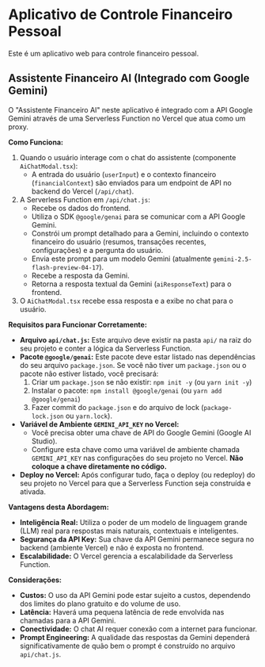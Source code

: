 

# Aplicativo de Controle Financeiro Pessoal

Este é um aplicativo web para controle financeiro pessoal.

## Assistente Financeiro AI (Integrado com Google Gemini)

O "Assistente Financeiro AI" neste aplicativo é integrado com a API Google Gemini através de uma Serverless Function no Vercel que atua como um proxy.

**Como Funciona:**
1.  Quando o usuário interage com o chat do assistente (componente `AiChatModal.tsx`):
    *   A entrada do usuário (`userInput`) e o contexto financeiro (`financialContext`) são enviados para um endpoint de API no backend do Vercel (`/api/chat`).
2.  A Serverless Function em `/api/chat.js`:
    *   Recebe os dados do frontend.
    *   Utiliza o SDK `@google/genai` para se comunicar com a API Google Gemini.
    *   Constrói um prompt detalhado para a Gemini, incluindo o contexto financeiro do usuário (resumos, transações recentes, configurações) e a pergunta do usuário.
    *   Envia este prompt para um modelo Gemini (atualmente `gemini-2.5-flash-preview-04-17`).
    *   Recebe a resposta da Gemini.
    *   Retorna a resposta textual da Gemini (`aiResponseText`) para o frontend.
3.  O `AiChatModal.tsx` recebe essa resposta e a exibe no chat para o usuário.

**Requisitos para Funcionar Corretamente:**
-   **Arquivo `api/chat.js`:** Este arquivo deve existir na pasta `api/` na raiz do seu projeto e conter a lógica da Serverless Function.
-   **Pacote `@google/genai`:** Este pacote deve estar listado nas dependências do seu arquivo `package.json`. Se você não tiver um `package.json` ou o pacote não estiver listado, você precisará:
    1.  Criar um `package.json` se não existir: `npm init -y` (ou `yarn init -y`)
    2.  Instalar o pacote: `npm install @google/genai` (ou `yarn add @google/genai`)
    3.  Fazer commit do `package.json` e do arquivo de lock (`package-lock.json` ou `yarn.lock`).
-   **Variável de Ambiente `GEMINI_API_KEY` no Vercel:**
    *   Você precisa obter uma chave de API do Google Gemini (Google AI Studio).
    *   Configure esta chave como uma variável de ambiente chamada `GEMINI_API_KEY` nas configurações do seu projeto no Vercel. **Não coloque a chave diretamente no código.**
-   **Deploy no Vercel:** Após configurar tudo, faça o deploy (ou redeploy) do seu projeto no Vercel para que a Serverless Function seja construída e ativada.

**Vantagens desta Abordagem:**
-   **Inteligência Real:** Utiliza o poder de um modelo de linguagem grande (LLM) real para respostas mais naturais, contextuais e inteligentes.
-   **Segurança da API Key:** Sua chave da API Gemini permanece segura no backend (ambiente Vercel) e não é exposta no frontend.
-   **Escalabilidade:** O Vercel gerencia a escalabilidade da Serverless Function.

**Considerações:**
-   **Custos:** O uso da API Gemini pode estar sujeito a custos, dependendo dos limites do plano gratuito e do volume de uso.
-   **Latência:** Haverá uma pequena latência de rede envolvida nas chamadas para a API Gemini.
-   **Conectividade:** O chat AI requer conexão com a internet para funcionar.
-   **Prompt Engineering:** A qualidade das respostas da Gemini dependerá significativamente de quão bem o prompt é construído no arquivo `api/chat.js`.
